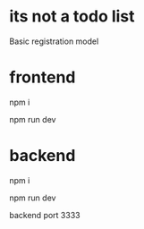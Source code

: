 # its not a todo list
Basic registration model

##

# frontend
npm i 


npm run dev

# backend

npm i


npm run dev


backend port 3333